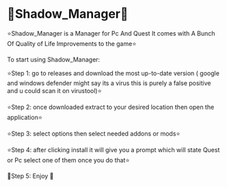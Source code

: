 🌌Shadow_Manager🌌
=============================
⭐Shadow_Manager is a Manager for Pc And Quest It comes with A Bunch Of Quality of Life Improvements to the game⭐

To start using Shadow_Manager:

⭐Step 1: go to releases and download the most up-to-date version ( google and windows defender might say its a virus this is purely a false positive and u could scan it on virustool)⭐

⭐Step 2: once downloaded extract to your desired location then open the application⭐

⭐Step 3: select options then select needed addons or mods⭐

⭐Step 4: after clicking install it will give you a prompt which will state Quest or Pc select one of them once you do that⭐

🙂Step 5: Enjoy 🙂
